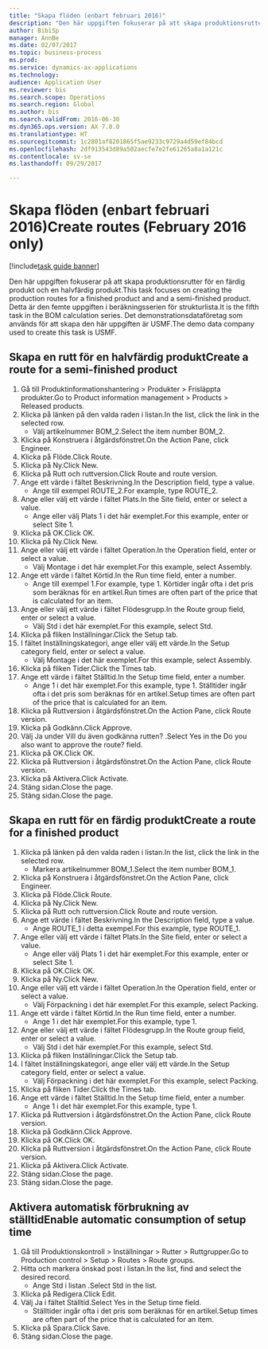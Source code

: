 ```yaml
--- 
title: "Skapa flöden (enbart februari 2016)"
description: "Den här uppgiften fokuserar på att skapa produktionsrutter för en färdig produkt och en halvfärdig produkt."
author: BibiSp
manager: AnnBe
ms.date: 02/07/2017
ms.topic: business-process
ms.prod: 
ms.service: dynamics-ax-applications
ms.technology: 
audience: Application User
ms.reviewer: bis
ms.search.scope: Operations
ms.search.region: Global
ms.author: bis
ms.search.validFrom: 2016-06-30
ms.dyn365.ops.version: AX 7.0.0
ms.translationtype: HT
ms.sourcegitcommit: 1c2801af8201865f5ae9233c9729a4d59ef84bcd
ms.openlocfilehash: 2df913543d89a502aecfe7e2fe61265a8a1a121c
ms.contentlocale: sv-se
ms.lasthandoff: 09/29/2017

---
```

# <a name="create-routes-february-2016-only"></a><span data-ttu-id="98615-103">Skapa flöden (enbart februari 2016)</span><span class="sxs-lookup"><span data-stu-id="98615-103">Create routes (February 2016 only)</span></span>

[!include[task guide banner](../../includes/task-guide-banner.md)]

<span data-ttu-id="98615-104">Den här uppgiften fokuserar på att skapa produktionsrutter för en färdig produkt och en halvfärdig produkt.</span><span class="sxs-lookup"><span data-stu-id="98615-104">This task focuses on creating the production routes for a finished product and and a semi-finished product.</span></span> <span data-ttu-id="98615-105">Detta är den femte uppgiften i beräkningsserien för strukturlista.</span><span class="sxs-lookup"><span data-stu-id="98615-105">It is the fifth task in the BOM calculation series.</span></span> <span data-ttu-id="98615-106">Det demonstrationsdataföretag som används för att skapa den här uppgiften är USMF.</span><span class="sxs-lookup"><span data-stu-id="98615-106">The demo data company used to create this task is USMF.</span></span>


## <a name="create-a-route-for-a-semi-finished-product"></a><span data-ttu-id="98615-107">Skapa en rutt för en halvfärdig produkt</span><span class="sxs-lookup"><span data-stu-id="98615-107">Create a route for a semi-finished product</span></span>
1. <span data-ttu-id="98615-108">Gå till Produktinformationshantering > Produkter > Frisläppta produkter.</span><span class="sxs-lookup"><span data-stu-id="98615-108">Go to Product information management > Products > Released products.</span></span>
2. <span data-ttu-id="98615-109">Klicka på länken på den valda raden i listan.</span><span class="sxs-lookup"><span data-stu-id="98615-109">In the list, click the link in the selected row.</span></span>
    * <span data-ttu-id="98615-110">Välj artikelnummer BOM_2.</span><span class="sxs-lookup"><span data-stu-id="98615-110">Select the item number BOM_2.</span></span>  
3. <span data-ttu-id="98615-111">Klicka på Konstruera i åtgärdsfönstret.</span><span class="sxs-lookup"><span data-stu-id="98615-111">On the Action Pane, click Engineer.</span></span>
4. <span data-ttu-id="98615-112">Klicka på Flöde.</span><span class="sxs-lookup"><span data-stu-id="98615-112">Click Route.</span></span>
5. <span data-ttu-id="98615-113">Klicka på Ny.</span><span class="sxs-lookup"><span data-stu-id="98615-113">Click New.</span></span>
6. <span data-ttu-id="98615-114">Klicka på Rutt och ruttversion.</span><span class="sxs-lookup"><span data-stu-id="98615-114">Click Route and route version.</span></span>
7. <span data-ttu-id="98615-115">Ange ett värde i fältet Beskrivning.</span><span class="sxs-lookup"><span data-stu-id="98615-115">In the Description field, type a value.</span></span>
    * <span data-ttu-id="98615-116">Ange till exempel ROUTE_2.</span><span class="sxs-lookup"><span data-stu-id="98615-116">For example, type ROUTE_2.</span></span>  
8. <span data-ttu-id="98615-117">Ange eller välj ett värde i fältet Plats.</span><span class="sxs-lookup"><span data-stu-id="98615-117">In the Site field, enter or select a value.</span></span>
    * <span data-ttu-id="98615-118">Ange eller välj Plats 1 i det här exemplet.</span><span class="sxs-lookup"><span data-stu-id="98615-118">For this example, enter or select Site 1.</span></span>  
9. <span data-ttu-id="98615-119">Klicka på OK.</span><span class="sxs-lookup"><span data-stu-id="98615-119">Click OK.</span></span>
10. <span data-ttu-id="98615-120">Klicka på Ny.</span><span class="sxs-lookup"><span data-stu-id="98615-120">Click New.</span></span>
11. <span data-ttu-id="98615-121">Ange eller välj ett värde i fältet Operation.</span><span class="sxs-lookup"><span data-stu-id="98615-121">In the Operation field, enter or select a value.</span></span>
    * <span data-ttu-id="98615-122">Välj Montage i det här exemplet.</span><span class="sxs-lookup"><span data-stu-id="98615-122">For this example, select Assembly.</span></span>  
12. <span data-ttu-id="98615-123">Ange ett värde i fältet Körtid.</span><span class="sxs-lookup"><span data-stu-id="98615-123">In the Run time field, enter a number.</span></span>
    * <span data-ttu-id="98615-124">Ange till exempel 1.</span><span class="sxs-lookup"><span data-stu-id="98615-124">For example, type 1.</span></span> <span data-ttu-id="98615-125">Körtider ingår ofta i det pris som beräknas för en artikel.</span><span class="sxs-lookup"><span data-stu-id="98615-125">Run times are often part of the price that is calculated for an item.</span></span>  
13. <span data-ttu-id="98615-126">Ange eller välj ett värde i fältet Flödesgrupp.</span><span class="sxs-lookup"><span data-stu-id="98615-126">In the Route group field, enter or select a value.</span></span>
    * <span data-ttu-id="98615-127">Välj Std i det här exemplet.</span><span class="sxs-lookup"><span data-stu-id="98615-127">For this example, select Std.</span></span>  
14. <span data-ttu-id="98615-128">Klicka på fliken Inställningar.</span><span class="sxs-lookup"><span data-stu-id="98615-128">Click the Setup tab.</span></span>
15. <span data-ttu-id="98615-129">I fältet Inställningskategori, ange eller välj ett värde.</span><span class="sxs-lookup"><span data-stu-id="98615-129">In the Setup category field, enter or select a value.</span></span>
    * <span data-ttu-id="98615-130">Välj Montage i det här exemplet.</span><span class="sxs-lookup"><span data-stu-id="98615-130">For this example, select Assembly.</span></span>  
16. <span data-ttu-id="98615-131">Klicka på fliken Tider.</span><span class="sxs-lookup"><span data-stu-id="98615-131">Click the Times tab.</span></span>
17. <span data-ttu-id="98615-132">Ange ett värde i fältet Ställtid.</span><span class="sxs-lookup"><span data-stu-id="98615-132">In the Setup time field, enter a number.</span></span>
    * <span data-ttu-id="98615-133">Ange 1 i det här exemplet.</span><span class="sxs-lookup"><span data-stu-id="98615-133">For this example, type 1.</span></span> <span data-ttu-id="98615-134">Ställtider ingår ofta i det pris som beräknas för en artikel.</span><span class="sxs-lookup"><span data-stu-id="98615-134">Setup times are often part of the price that is calculated for an item.</span></span>  
18. <span data-ttu-id="98615-135">Klicka på Ruttversion i åtgärdsfönstret.</span><span class="sxs-lookup"><span data-stu-id="98615-135">On the Action Pane, click Route version.</span></span>
19. <span data-ttu-id="98615-136">Klicka på Godkänn.</span><span class="sxs-lookup"><span data-stu-id="98615-136">Click Approve.</span></span>
20. <span data-ttu-id="98615-137">Välj Ja under Vill du även godkänna rutten? .</span><span class="sxs-lookup"><span data-stu-id="98615-137">Select Yes in the Do you also want to approve the route? field.</span></span>
21. <span data-ttu-id="98615-138">Klicka på OK.</span><span class="sxs-lookup"><span data-stu-id="98615-138">Click OK.</span></span>
22. <span data-ttu-id="98615-139">Klicka på Ruttversion i åtgärdsfönstret.</span><span class="sxs-lookup"><span data-stu-id="98615-139">On the Action Pane, click Route version.</span></span>
23. <span data-ttu-id="98615-140">Klicka på Aktivera.</span><span class="sxs-lookup"><span data-stu-id="98615-140">Click Activate.</span></span>
24. <span data-ttu-id="98615-141">Stäng sidan.</span><span class="sxs-lookup"><span data-stu-id="98615-141">Close the page.</span></span>
25. <span data-ttu-id="98615-142">Stäng sidan.</span><span class="sxs-lookup"><span data-stu-id="98615-142">Close the page.</span></span>

## <a name="create-a-route-for-a-finished-product"></a><span data-ttu-id="98615-143">Skapa en rutt för en färdig produkt</span><span class="sxs-lookup"><span data-stu-id="98615-143">Create a route for a finished product</span></span>
1. <span data-ttu-id="98615-144">Klicka på länken på den valda raden i listan.</span><span class="sxs-lookup"><span data-stu-id="98615-144">In the list, click the link in the selected row.</span></span>
    * <span data-ttu-id="98615-145">Markera artikelnummer BOM_1.</span><span class="sxs-lookup"><span data-stu-id="98615-145">Select the item number BOM_1.</span></span>  
2. <span data-ttu-id="98615-146">Klicka på Konstruera i åtgärdsfönstret.</span><span class="sxs-lookup"><span data-stu-id="98615-146">On the Action Pane, click Engineer.</span></span>
3. <span data-ttu-id="98615-147">Klicka på Flöde.</span><span class="sxs-lookup"><span data-stu-id="98615-147">Click Route.</span></span>
4. <span data-ttu-id="98615-148">Klicka på Ny.</span><span class="sxs-lookup"><span data-stu-id="98615-148">Click New.</span></span>
5. <span data-ttu-id="98615-149">Klicka på Rutt och ruttversion.</span><span class="sxs-lookup"><span data-stu-id="98615-149">Click Route and route version.</span></span>
6. <span data-ttu-id="98615-150">Ange ett värde i fältet Beskrivning.</span><span class="sxs-lookup"><span data-stu-id="98615-150">In the Description field, type a value.</span></span>
    * <span data-ttu-id="98615-151">Ange ROUTE_1 i detta exempel.</span><span class="sxs-lookup"><span data-stu-id="98615-151">For this example, type ROUTE_1.</span></span>  
7. <span data-ttu-id="98615-152">Ange eller välj ett värde i fältet Plats.</span><span class="sxs-lookup"><span data-stu-id="98615-152">In the Site field, enter or select a value.</span></span>
    * <span data-ttu-id="98615-153">Ange eller välj Plats 1 i det här exemplet.</span><span class="sxs-lookup"><span data-stu-id="98615-153">For this example, enter or select Site 1.</span></span>  
8. <span data-ttu-id="98615-154">Klicka på OK.</span><span class="sxs-lookup"><span data-stu-id="98615-154">Click OK.</span></span>
9. <span data-ttu-id="98615-155">Klicka på Ny.</span><span class="sxs-lookup"><span data-stu-id="98615-155">Click New.</span></span>
10. <span data-ttu-id="98615-156">Ange eller välj ett värde i fältet Operation.</span><span class="sxs-lookup"><span data-stu-id="98615-156">In the Operation field, enter or select a value.</span></span>
    * <span data-ttu-id="98615-157">Välj Förpackning i det här exemplet.</span><span class="sxs-lookup"><span data-stu-id="98615-157">For this example, select Packing.</span></span>  
11. <span data-ttu-id="98615-158">Ange ett värde i fältet Körtid.</span><span class="sxs-lookup"><span data-stu-id="98615-158">In the Run time field, enter a number.</span></span>
    * <span data-ttu-id="98615-159">Ange 1 i det här exemplet.</span><span class="sxs-lookup"><span data-stu-id="98615-159">For this example, type 1.</span></span>  
12. <span data-ttu-id="98615-160">Ange eller välj ett värde i fältet Flödesgrupp.</span><span class="sxs-lookup"><span data-stu-id="98615-160">In the Route group field, enter or select a value.</span></span>
    * <span data-ttu-id="98615-161">Välj Std i det här exemplet.</span><span class="sxs-lookup"><span data-stu-id="98615-161">For this example, select Std.</span></span>  
13. <span data-ttu-id="98615-162">Klicka på fliken Inställningar.</span><span class="sxs-lookup"><span data-stu-id="98615-162">Click the Setup tab.</span></span>
14. <span data-ttu-id="98615-163">I fältet Inställningskategori, ange eller välj ett värde.</span><span class="sxs-lookup"><span data-stu-id="98615-163">In the Setup category field, enter or select a value.</span></span>
    * <span data-ttu-id="98615-164">Välj Förpackning i det här exemplet.</span><span class="sxs-lookup"><span data-stu-id="98615-164">For this example, select Packing.</span></span>  
15. <span data-ttu-id="98615-165">Klicka på fliken Tider.</span><span class="sxs-lookup"><span data-stu-id="98615-165">Click the Times tab.</span></span>
16. <span data-ttu-id="98615-166">Ange ett värde i fältet Ställtid.</span><span class="sxs-lookup"><span data-stu-id="98615-166">In the Setup time field, enter a number.</span></span>
    * <span data-ttu-id="98615-167">Ange 1 i det här exemplet.</span><span class="sxs-lookup"><span data-stu-id="98615-167">For this example, type 1.</span></span>  
17. <span data-ttu-id="98615-168">Klicka på Ruttversion i åtgärdsfönstret.</span><span class="sxs-lookup"><span data-stu-id="98615-168">On the Action Pane, click Route version.</span></span>
18. <span data-ttu-id="98615-169">Klicka på Godkänn.</span><span class="sxs-lookup"><span data-stu-id="98615-169">Click Approve.</span></span>
19. <span data-ttu-id="98615-170">Klicka på OK.</span><span class="sxs-lookup"><span data-stu-id="98615-170">Click OK.</span></span>
20. <span data-ttu-id="98615-171">Klicka på Ruttversion i åtgärdsfönstret.</span><span class="sxs-lookup"><span data-stu-id="98615-171">On the Action Pane, click Route version.</span></span>
21. <span data-ttu-id="98615-172">Klicka på Aktivera.</span><span class="sxs-lookup"><span data-stu-id="98615-172">Click Activate.</span></span>
22. <span data-ttu-id="98615-173">Stäng sidan.</span><span class="sxs-lookup"><span data-stu-id="98615-173">Close the page.</span></span>
23. <span data-ttu-id="98615-174">Stäng sidan.</span><span class="sxs-lookup"><span data-stu-id="98615-174">Close the page.</span></span>

## <a name="enable-automatic-consumption-of-setup-time"></a><span data-ttu-id="98615-175">Aktivera automatisk förbrukning av ställtid</span><span class="sxs-lookup"><span data-stu-id="98615-175">Enable automatic consumption of setup time</span></span>
1. <span data-ttu-id="98615-176">Gå till Produktionskontroll > Inställningar > Rutter > Ruttgrupper.</span><span class="sxs-lookup"><span data-stu-id="98615-176">Go to Production control > Setup > Routes > Route groups.</span></span>
2. <span data-ttu-id="98615-177">Hitta och markera önskad post i listan.</span><span class="sxs-lookup"><span data-stu-id="98615-177">In the list, find and select the desired record.</span></span>
    * <span data-ttu-id="98615-178">Ange Std i listan .</span><span class="sxs-lookup"><span data-stu-id="98615-178">Select Std in the list.</span></span>  
3. <span data-ttu-id="98615-179">Klicka på Redigera.</span><span class="sxs-lookup"><span data-stu-id="98615-179">Click Edit.</span></span>
4. <span data-ttu-id="98615-180">Välj Ja i fältet Ställtid.</span><span class="sxs-lookup"><span data-stu-id="98615-180">Select Yes in the Setup time field.</span></span>
    * <span data-ttu-id="98615-181">Ställtider ingår ofta i det pris som beräknas för en artikel.</span><span class="sxs-lookup"><span data-stu-id="98615-181">Setup times are often part of the price that is calculated for an item.</span></span>  
5. <span data-ttu-id="98615-182">Klicka på Spara.</span><span class="sxs-lookup"><span data-stu-id="98615-182">Click Save.</span></span>
6. <span data-ttu-id="98615-183">Stäng sidan.</span><span class="sxs-lookup"><span data-stu-id="98615-183">Close the page.</span></span>


